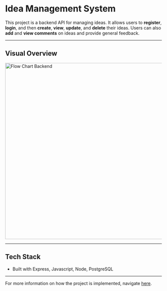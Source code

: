 # Idea Management System

This project is a backend API for managing ideas.
It allows users to **register**, **login**, and then **create**, **view**, **update**, and **delete** their ideas.
Users can also **add** and **view comments** on ideas and provide general feedback.

---

## Visual Overview

<img width="565" alt="Flow Chart Backend" src="https://github.com/user-attachments/assets/d9ec0470-538f-421b-847b-51e76fc4f7eb" />

---

## Tech Stack

- Built with Express, Javascript, Node, PostgreSQL

---

For more information on how the project is implemented, navigate [here](https://code2tutorial.com/tutorial/c5ae20ad-0f6a-46b9-8d6f-6d7be7fcc8b5/index.md).
